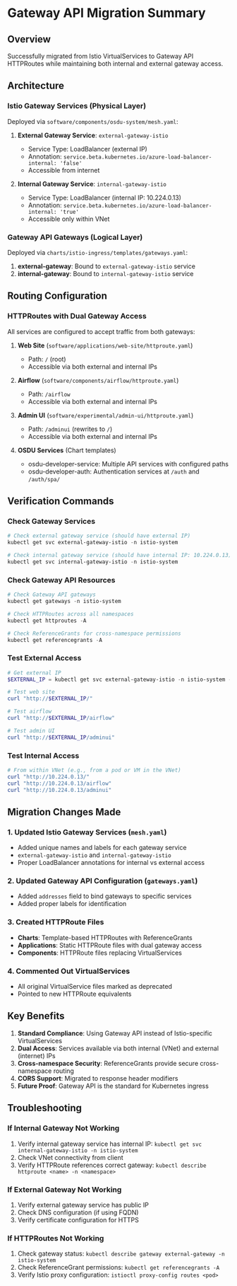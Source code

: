 # Gateway API Migration Summary

## Overview
Successfully migrated from Istio VirtualServices to Gateway API HTTPRoutes while maintaining both internal and external gateway access.

## Architecture

### Istio Gateway Services (Physical Layer)
Deployed via `software/components/osdu-system/mesh.yaml`:

1. **External Gateway Service**: `external-gateway-istio`
   - Service Type: LoadBalancer (external IP)
   - Annotation: `service.beta.kubernetes.io/azure-load-balancer-internal: 'false'`
   - Accessible from internet

2. **Internal Gateway Service**: `internal-gateway-istio`  
   - Service Type: LoadBalancer (internal IP: 10.224.0.13)
   - Annotation: `service.beta.kubernetes.io/azure-load-balancer-internal: 'true'`
   - Accessible only within VNet

### Gateway API Gateways (Logical Layer)
Deployed via `charts/istio-ingress/templates/gateways.yaml`:

1. **external-gateway**: Bound to `external-gateway-istio` service
2. **internal-gateway**: Bound to `internal-gateway-istio` service

## Routing Configuration

### HTTPRoutes with Dual Gateway Access
All services are configured to accept traffic from both gateways:

1. **Web Site** (`software/applications/web-site/httproute.yaml`)
   - Path: `/` (root)
   - Accessible via both external and internal IPs

2. **Airflow** (`software/components/airflow/httproute.yaml`)
   - Path: `/airflow`
   - Accessible via both external and internal IPs

3. **Admin UI** (`software/experimental/admin-ui/httproute.yaml`)
   - Path: `/adminui` (rewrites to `/`)
   - Accessible via both external and internal IPs

4. **OSDU Services** (Chart templates)
   - osdu-developer-service: Multiple API services with configured paths
   - osdu-developer-auth: Authentication services at `/auth` and `/auth/spa/`

## Verification Commands

### Check Gateway Services
```powershell
# Check external gateway service (should have external IP)
kubectl get svc external-gateway-istio -n istio-system

# Check internal gateway service (should have internal IP: 10.224.0.13)
kubectl get svc internal-gateway-istio -n istio-system
```

### Check Gateway API Resources
```powershell
# Check Gateway API gateways
kubectl get gateways -n istio-system

# Check HTTPRoutes across all namespaces
kubectl get httproutes -A

# Check ReferenceGrants for cross-namespace permissions
kubectl get referencegrants -A
```

### Test External Access
```powershell
# Get external IP
$EXTERNAL_IP = kubectl get svc external-gateway-istio -n istio-system -o jsonpath='{.status.loadBalancer.ingress[0].ip}'

# Test web site
curl "http://$EXTERNAL_IP/"

# Test airflow  
curl "http://$EXTERNAL_IP/airflow"

# Test admin UI
curl "http://$EXTERNAL_IP/adminui"
```

### Test Internal Access
```powershell
# From within VNet (e.g., from a pod or VM in the VNet)
curl "http://10.224.0.13/"
curl "http://10.224.0.13/airflow"
curl "http://10.224.0.13/adminui"
```

## Migration Changes Made

### 1. Updated Istio Gateway Services (`mesh.yaml`)
- Added unique names and labels for each gateway service
- `external-gateway-istio` and `internal-gateway-istio`
- Proper LoadBalancer annotations for internal vs external access

### 2. Updated Gateway API Configuration (`gateways.yaml`)
- Added `addresses` field to bind gateways to specific services
- Added proper labels for identification

### 3. Created HTTPRoute Files
- **Charts**: Template-based HTTPRoutes with ReferenceGrants
- **Applications**: Static HTTPRoute files with dual gateway access
- **Components**: HTTPRoute files replacing VirtualServices

### 4. Commented Out VirtualServices
- All original VirtualService files marked as deprecated
- Pointed to new HTTPRoute equivalents

## Key Benefits

1. **Standard Compliance**: Using Gateway API instead of Istio-specific VirtualServices
2. **Dual Access**: Services available via both internal (VNet) and external (internet) IPs
3. **Cross-namespace Security**: ReferenceGrants provide secure cross-namespace routing
4. **CORS Support**: Migrated to response header modifiers
5. **Future Proof**: Gateway API is the standard for Kubernetes ingress

## Troubleshooting

### If Internal Gateway Not Working
1. Verify internal gateway service has internal IP: `kubectl get svc internal-gateway-istio -n istio-system`
2. Check VNet connectivity from client
3. Verify HTTPRoute references correct gateway: `kubectl describe httproute <name> -n <namespace>`

### If External Gateway Not Working  
1. Verify external gateway service has public IP
2. Check DNS configuration (if using FQDN)
3. Verify certificate configuration for HTTPS

### If HTTPRoutes Not Working
1. Check gateway status: `kubectl describe gateway external-gateway -n istio-system`
2. Check ReferenceGrant permissions: `kubectl get referencegrants -A`
3. Verify Istio proxy configuration: `istioctl proxy-config routes <pod>`

